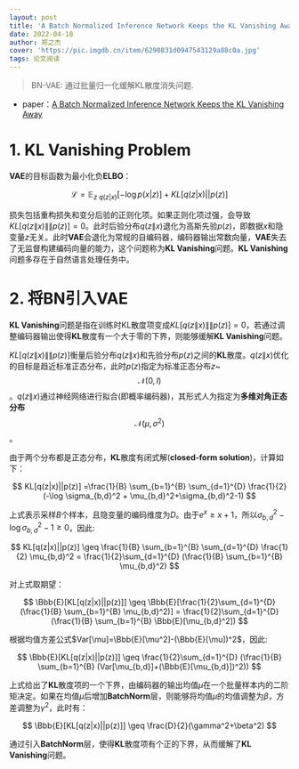 ```yaml
---
layout: post
title: 'A Batch Normalized Inference Network Keeps the KL Vanishing Away'
date: 2022-04-18
author: 郑之杰
cover: 'https://pic.imgdb.cn/item/6290831d0947543129a88c0a.jpg'
tags: 论文阅读
---
```


> BN-VAE: 通过批量归一化缓解KL散度消失问题.

- paper：[A Batch Normalized Inference Network Keeps the KL Vanishing Away](https://arxiv.org/abs/2004.12585)


# 1. KL Vanishing Problem

**VAE**的目标函数为最小化负**ELBO**：

$$ \mathcal{L}  = \mathbb{E}_{z \text{~} q(z|x)} [-\log p(x | z)] + KL[q(z|x)||p(z)] $$

损失包括重构损失和变分后验的正则化项。如果正则化项过强，会导致$KL[q(z\|x)\|\|p(z)]=0$。此时后验分布$q(z\|x)$退化为高斯先验$p(z)$，即数据$x$和隐变量$z$无关。此时**VAE**会退化为常规的自编码器，编码器输出常数向量，**VAE**失去了无监督构建编码向量的能力，这个问题称为**KL Vanishing**问题。**KL Vanishing**问题多存在于自然语言处理任务中。

# 2. 将BN引入VAE

**KL Vanishing**问题是指在训练时KL散度项变成$KL[q(z\|x)\|\|p(z)]=0$，若通过调整编码器输出使得**KL**散度有一个大于零的下界，则能够缓解**KL Vanishing**问题。

$KL[q(z\|x)\|\|p(z)]$衡量后验分布$q(z\|x)$和先验分布$p(z)$之间的**KL**散度。$q(z\|x)$优化的目标是趋近标准正态分布，此时$p(z)$指定为标准正态分布$z$~$$\mathcal{N}(0,I)$$。$q(z\|x)$通过神经网络进行拟合(即概率编码器)，其形式人为指定为**多维对角正态分布** $$\mathcal{N}(\mu,\sigma^{2})$$。

由于两个分布都是正态分布，**KL**散度有闭式解(**closed-form solution**)，计算如下：

$$ KL[q(z|x)||p(z)] =\frac{1}{B} \sum_{b=1}^{B} \sum_{d=1}^{D} \frac{1}{2}  (-\log \sigma_{b,d}^2 + \mu_{b,d}^2+\sigma_{b,d}^2-1) $$

上式表示采样$B$个样本，且隐变量的编码维度为$D$。由于$e^x≥x+1$，所以$\sigma_{b,d}^2−\log \sigma_{b,d}^2−1≥0$，因此:

$$ KL[q(z|x)||p(z)] \geq \frac{1}{B} \sum_{b=1}^{B} \sum_{d=1}^{D} \frac{1}{2} \mu_{b,d}^2 = \frac{1}{2}\sum_{d=1}^{D} (\frac{1}{B} \sum_{b=1}^{B} \mu_{b,d}^2) $$

对上式取期望：

$$ \Bbb{E}[KL[q(z|x)||p(z)]] \geq \Bbb{E}[\frac{1}{2}\sum_{d=1}^{D} (\frac{1}{B} \sum_{b=1}^{B} \mu_{b,d}^2)] = \frac{1}{2}\sum_{d=1}^{D} (\frac{1}{B} \sum_{b=1}^{B} \Bbb{E}[\mu_{b,d}^2]) $$

根据均值方差公式$Var[\mu]=\Bbb{E}[\mu^2]-(\Bbb{E}[\mu])^2$，因此:

$$ \Bbb{E}[KL[q(z|x)||p(z)]] \geq \frac{1}{2}\sum_{d=1}^{D} (\frac{1}{B} \sum_{b=1}^{B} (Var[\mu_{b,d}]+(\Bbb{E}[\mu_{b,d}])^2)) $$

上式给出了**KL**散度项的一个下界，由编码器的输出均值$μ$在一个批量样本内的二阶矩决定。如果在均值$μ$后增加**BatchNorm**层，则能够将均值$μ$的均值调整为$\beta$，方差调整为$\gamma^2$，此时有：

$$ \Bbb{E}[KL[q(z|x)||p(z)]] \geq   \frac{D}{2}(\gamma^2+\beta^2) $$

通过引入**BatchNorm**层，使得**KL**散度项有个正的下界，从而缓解了**KL Vanishing**问题。

